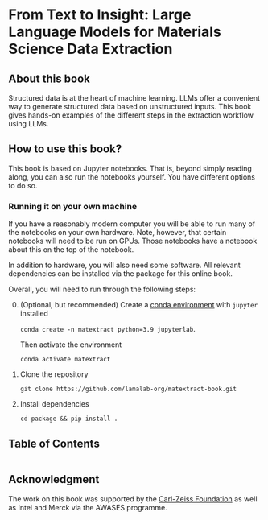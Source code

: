 # From Text to Insight: Large Language Models for Materials Science Data Extraction

## About this book

Structured data is at the heart of machine learning. LLMs offer a convenient way to generate structured data based on unstructured inputs.
This book gives hands-on examples of the different steps in the extraction workflow using LLMs.

## How to use this book?

This book is based on Jupyter notebooks. That is, beyond simply reading along, you can also run the notebooks yourself.
You have different options to do so.

### Running it on your own machine
If you have a reasonably modern computer you will be able to run many of the notebooks on your own hardware.
Note, however, that certain notebooks will need to be run on GPUs. Those notebooks have a notebook about this on the top of the notebook.

In addition to hardware, you will also need some software. All relevant dependencies can be installed via the package for this online book.

Overall, you will need to run through the following steps:

0. (Optional, but recommended) Create a [conda environment](https://docs.anaconda.com/miniconda/) with `jupyter` installed

   `conda create -n matextract python=3.9 jupyterlab`.

   Then activate the environment

   `conda activate matextract`

1. Clone the repository

    `git clone https://github.com/lamalab-org/matextract-book.git`

2. Install dependencies

    `cd package && pip install . `


## Table of Contents

```{tableofcontents}
```

## Acknowledgment

The work on this book was supported by the [Carl-Zeiss Foundation](https://www.carl-zeiss-stiftung.de) as well as Intel and Merck via the AWASES programme.
